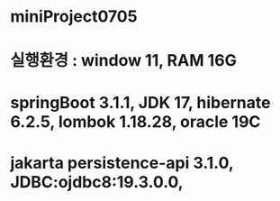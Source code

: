 # miniProject0705
# 실행환경 : window 11, RAM 16G 
# springBoot 3.1.1, JDK 17, hibernate 6.2.5, lombok 1.18.28, oracle 19C
# jakarta persistence-api 3.1.0, JDBC:ojdbc8:19.3.0.0, 
